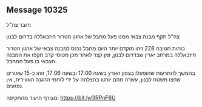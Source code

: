 ## Message 10325

דובר צה"ל:

צה"ל תקף מבנה צבאי ממנו פעל מחבל של ארגון הטרור חיזבאללה בדרום לבנון

כוחות חטיבה 228 זיהו מוקדם יותר היום מחבל נכנס למבנה צבאי של ארגון הטרור חיזבאללה במרחב יארין שבדרום לבנון, זמן קצר לאחר מכן מטוסי קרב תקפו את המבנה הצבאי בו פעל המחבל.

בהמשך להתרעות שהופעלו בצפון הארץ בשעה 17:00 ובשעה 17:06, זוהו כ-15 שיגורים שחצו משטח לבנון, עשרה מהם יורטו בהצלחה על ידי לוחמי ההגנה האווירית, אין נפגעים.

מצורף תיעוד מהתקיפה: https://bit.ly/3RPnF6U

